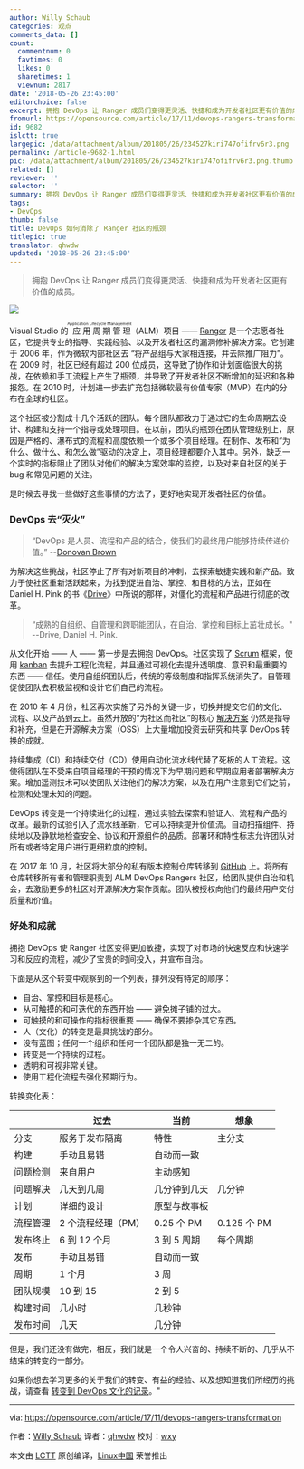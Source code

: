```yaml
---
author: Willy Schaub
categories: 观点
comments_data: []
count:
  commentnum: 0
  favtimes: 0
  likes: 0
  sharetimes: 1
  viewnum: 2817
date: '2018-05-26 23:45:00'
editorchoice: false
excerpt: 拥抱 DevOps 让 Ranger 成员们变得更灵活、快捷和成为开发者社区更有价值的成员。
fromurl: https://opensource.com/article/17/11/devops-rangers-transformation
id: 9682
islctt: true
largepic: /data/attachment/album/201805/26/234527kiri747ofifrv6r3.png
permalink: /article-9682-1.html
pic: /data/attachment/album/201805/26/234527kiri747ofifrv6r3.png.thumb.jpg
related: []
reviewer: ''
selector: ''
summary: 拥抱 DevOps 让 Ranger 成员们变得更灵活、快捷和成为开发者社区更有价值的成员。
tags:
- DevOps
thumb: false
title: DevOps 如何消除了 Ranger 社区的瓶颈
titlepic: true
translator: qhwdw
updated: '2018-05-26 23:45:00'
---
```



> 
> 拥抱 DevOps 让 Ranger 成员们变得更灵活、快捷和成为开发者社区更有价值的成员。
> 
> 
> 


![](/data/attachment/album/201805/26/234527kiri747ofifrv6r3.png)


Visual Studio 的<ruby> 应用周期管理 <rt>  Application Lifecycle Management </rt></ruby>（ALM）项目 —— [Ranger](https://aka.ms/vsaraboutus) 是一个志愿者社区，它提供专业的指导、实践经验、以及开发者社区的漏洞修补解决方案。它创建于 2006 年，作为微软内部社区去 “将产品组与大家相连接，并去除推广阻力”。 在 2009 时，社区已经有超过 200 位成员，这导致了协作和计划面临很大的挑战，在依赖和手工流程上产生了瓶颈，并导致了开发者社区不断增加的延迟和各种报怨。在 2010 时，计划进一步去扩充包括微软最有价值专家（MVP）在内的分布在全球的社区。


这个社区被分割成十几个活跃的团队。每个团队都致力于通过它的生命周期去设计、构建和支持一个指导或处理项目。在以前，团队的瓶颈在团队管理级别上，原因是严格的、瀑布式的流程和高度依赖一个或多个项目经理。在制作、发布和“为什么、做什么、和怎么做”驱动的决定上，项目经理都要介入其中。另外，缺乏一个实时的指标阻止了团队对他们的解决方案效率的监控，以及对来自社区的关于 bug 和常见问题的关注。


是时候去寻找一些做好这些事情的方法了，更好地实现开发者社区的价值。


### DevOps 去“灭火”



> 
> “DevOps 是人员、流程和产品的结合，使我们的最终用户能够持续传递价值。” --[Donovan Brown](http://donovanbrown.com/post/what-is-devops)
> 
> 
> 


为解决这些挑战，社区停止了所有对新项目的冲刺，去探索敏捷实践和新产品。致力于使社区重新活跃起来，为找到促进自治、掌控、和目标的方法，正如在 Daniel H. Pink 的书《[Drive](http://www.danpink.com/books/drive/)》中所说的那样，对僵化的流程和产品进行彻底的改革。



> 
> “成熟的自组织、自管理和跨职能团队，在自治、掌控和目标上茁壮成长。" --Drive, Daniel H. Pink.
> 
> 
> 


从文化开始 —— 人 —— 第一步是去拥抱 DevOps。社区实现了 [Scrum](http://www.scrumguides.org/scrum-guide.html) 框架，使用 [kanban](https://leankit.com/learn/kanban/what-is-kanban/) 去提升工程化流程，并且通过可视化去提升透明度、意识和最重要的东西 —— 信任。使用自组织团队后，传统的等级制度和指挥系统消失了。自管理促使团队去积极监视和设计它们自己的流程。


在 2010 年 4 月份，社区再次实施了另外的关键一步，切换并提交它们的文化、流程、以及产品到云上。虽然开放的“为社区而社区”的核心 [解决方案](https://aka.ms/vsarsolutions) 仍然是指导和补充，但是在开源解决方案（OSS）上大量增加投资去研究和共享 DevOps 转换的成就。


持续集成（CI）和持续交付（CD）使用自动化流水线代替了死板的人工流程。这使得团队在不受来自项目经理的干预的情况下为早期问题和早期应用者部署解决方案。增加遥测技术可以使团队关注他们的解决方案，以及在用户注意到它们之前，检测和处理未知的问题。


DevOps 转变是一个持续进化的过程，通过实验去探索和验证人、流程和产品的改革。最新的试验引入了流水线革新，它可以持续提升价值流。自动扫描组件、持续地以及静默地检查安全、协议和开源组件的品质。部署环和特性标志允许团队对所有或者特定用户进行更细粒度的控制。


在 2017 年 10 月，社区将大部分的私有版本控制仓库转移到 [GitHub](https://github.com/ALM-Rangers) 上。将所有仓库转移所有者和管理职责到 ALM DevOps Rangers 社区，给团队提供自治和机会，去激励更多的社区对开源解决方案作贡献。团队被授权向他们的最终用户交付质量和价值。


### 好处和成就


拥抱 DevOps 使 Ranger 社区变得更加敏捷，实现了对市场的快速反应和快速学习和反应的流程，减少了宝贵的时间投入，并宣布自治。


下面是从这个转变中观察到的一个列表，排列没有特定的顺序：


* 自治、掌控和目标是核心。
* 从可触摸的和可迭代的东西开始 —— 避免摊子铺的过大。
* 可触摸的和可操作的指标很重要 —— 确保不要掺杂其它东西。
* 人（文化）的转变是最具挑战的部分。
* 没有蓝图；任何一个组织和任何一个团队都是独一无二的。
* 转变是一个持续的过程。
* 透明和可视非常关键。
* 使用工程化流程去强化预期行为。


转换变化表：




|  | 过去 | 当前 | 想象 |
| --- | --- | --- | --- |
| 分支 | 服务于发布隔离 | 特性 | 主分支 |
| 构建 | 手动且易错 | 自动而一致 |  |
| 问题检测 | 来自用户 | 主动感知 |  |
| 问题解决 | 几天到几周 | 几分钟到几天 | 几分钟 |
| 计划 | 详细的设计 | 原型与故事板 |  |
| 流程管理 | 2 个流程经理（PM） | 0.25 个 PM | 0.125 个 PM |
| 发布终止 | 6 到 12 个月 | 3 到 5 周期 | 每个周期 |
| 发布 | 手动且易错 | 自动而一致 |  |
| 周期 | 1 个月 | 3 周 |  |
| 团队规模 | 10 到 15 | 2 到 5 |  |
| 构建时间 | 几小时 | 几秒钟 |  |
| 发布时间 | 几天 | 几分钟 |  |


但是，我们还没有做完，相反，我们就是一个令人兴奋的、持续不断的、几乎从不结束的转变的一部分。


如果你想去学习更多的关于我们的转变、有益的经验、以及想知道我们所经历的挑战，请查看 [转变到 DevOps 文化的记录](https://github.com/ALM-Rangers/Guidance/blob/master/src/Stories/our-journey-of-transforming-to-a-devops-culture.md)。"




---


via: <https://opensource.com/article/17/11/devops-rangers-transformation>


作者：[Willy Schaub](https://opensource.com/users/wpschaub) 译者：[qhwdw](https://github.com/qhwdw) 校对：[wxy](https://github.com/wxy)


本文由 [LCTT](https://github.com/LCTT/TranslateProject) 原创编译，[Linux中国](https://linux.cn/) 荣誉推出